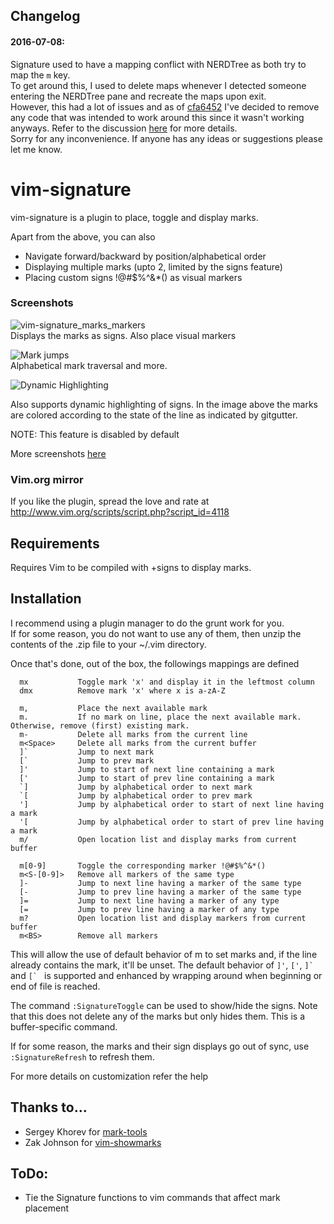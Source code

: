 ## Changelog
#### 2016-07-08:
Signature used to have a mapping conflict with NERDTree as both try to map the `m` key.  
To get around this, I used to delete maps whenever I detected someone entering the NERDTree pane and recreate the maps upon exit.  
However, this had a lot of issues and as of [cfa6452](https://github.com/kshenoy/vim-signature/commit/cfa64525305dbb8cec7eefc16e4ea460f007cd33) I've decided to remove any code that was intended to work around this since it wasn't working anyways. Refer to the discussion [here](https://github.com/kshenoy/vim-signature/issues/3#issuecomment-222565292) for more details.  
Sorry for any inconvenience. If anyone has any ideas or suggestions please let me know.  

# vim-signature
vim-signature is a plugin to place, toggle and display marks.

Apart from the above, you can also
* Navigate forward/backward by position/alphabetical order
* Displaying multiple marks (upto 2, limited by the signs feature)
* Placing custom signs !@#$%^&*() as visual markers


### Screenshots
![vim-signature_marks_markers](https://github.com/kshenoy/vim-signature/blob/images/screens/vim-signature_marks_markers.png?raw=true)  
Displays the marks as signs. Also place visual markers

![Mark jumps](https://github.com/kshenoy/vim-signature/blob/images/screens/vim-signature_mark_jumps.gif?raw=true)  
Alphabetical mark traversal and more.

![Dynamic Highlighting](https://github.com/kshenoy/vim-signature/blob/images/screens/vim-signature_dynamic_hl.png?raw=true)

Also supports dynamic highlighting of signs. In the image above the marks are colored according to the state of the line as indicated by gitgutter.

NOTE: This feature is disabled by default

More screenshots [here](http://imgur.com/a/3KQyt)

### Vim.org mirror
If you like the plugin, spread the love and rate at http://www.vim.org/scripts/script.php?script_id=4118


## Requirements
Requires Vim to be compiled with +signs to display marks.


## Installation
I recommend using a plugin manager to do the grunt work for you.  
If for some reason, you do not want to use any of them, then unzip the contents of the .zip file to your ~/.vim directory.

Once that's done, out of the box, the followings mappings are defined

````
  mx           Toggle mark 'x' and display it in the leftmost column
  dmx          Remove mark 'x' where x is a-zA-Z

  m,           Place the next available mark
  m.           If no mark on line, place the next available mark. Otherwise, remove (first) existing mark.
  m-           Delete all marks from the current line
  m<Space>     Delete all marks from the current buffer
  ]`           Jump to next mark
  [`           Jump to prev mark
  ]'           Jump to start of next line containing a mark
  ['           Jump to start of prev line containing a mark
  `]           Jump by alphabetical order to next mark
  `[           Jump by alphabetical order to prev mark
  ']           Jump by alphabetical order to start of next line having a mark
  '[           Jump by alphabetical order to start of prev line having a mark
  m/           Open location list and display marks from current buffer

  m[0-9]       Toggle the corresponding marker !@#$%^&*()
  m<S-[0-9]>   Remove all markers of the same type
  ]-           Jump to next line having a marker of the same type
  [-           Jump to prev line having a marker of the same type
  ]=           Jump to next line having a marker of any type
  [=           Jump to prev line having a marker of any type
  m?           Open location list and display markers from current buffer
  m<BS>        Remove all markers
````

This will allow the use of default behavior of m to set marks and, if the line
already contains the mark, it'll be unset.
The default behavior of `]'`, `['`, ``]` `` and ``[` `` is supported and enhanced by
wrapping around when beginning or end of file is reached.

The command `:SignatureToggle` can be used to show/hide the signs.
Note that this does not delete any of the marks but only hides them.
This is a buffer-specific command.

If for some reason, the marks and their sign displays go out of sync,
use `:SignatureRefresh` to refresh them.

For more details on customization refer the help


## Thanks to...
* Sergey Khorev for [mark-tools](http://www.vim.org/scripts/script.php?script_id=2929)
* Zak Johnson for [vim-showmarks](https://github.com/zakj/vim-showmarks)


## ToDo:
* Tie the Signature functions to vim commands that affect mark placement
